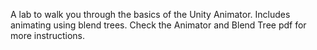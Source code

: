 A lab to walk you through the basics of the Unity Animator. Includes animating using blend trees. Check the Animator and Blend Tree pdf for more instructions.
